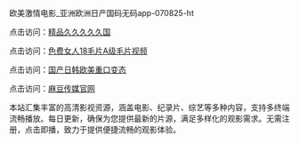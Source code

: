 欧美激情电影_亚洲欧洲日产国码无码app-070825-ht

点击访问：<a href="https://heiliaoga6s9v.pages.dev">精品久久久久久国</a>

点击访问：<a href="https://heiliaoow5kzm.pages.dev">色费女人18毛片A级毛片视频</a>

点击访问：<a href="https://heiliao2dmwwy.pages.dev">国产日韩欧美重口变态</a>

点击访问：<a href="https://heiliaoll4qsx.pages.dev">麻豆传媒官网</a>

本站汇集丰富的高清影视资源，涵盖电影、纪录片、综艺等多种内容，支持多终端流畅播放。每日更新，确保为您提供最新的片源，满足多样化的观影需求。无需注册，点击即播，致力于提供便捷流畅的观影体验。

<span style="display:none;">[Canonical link](https://github.com/hang20250708/hang20250708 ）</span>

